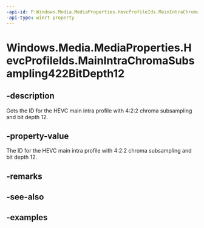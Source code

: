 ```yaml
---
-api-id: P:Windows.Media.MediaProperties.HevcProfileIds.MainIntraChromaSubsampling422BitDepth12
-api-type: winrt property
---
```


# Windows.Media.MediaProperties.HevcProfileIds.MainIntraChromaSubsampling422BitDepth12

<!--
public static int MainIntraChromaSubsampling422BitDepth12 { get; }
-->


## -description

Gets the ID for the HEVC main intra profile with 4:2:2 chroma subsampling and bit depth 12.

## -property-value

The ID for the HEVC main intra profile with 4:2:2 chroma subsampling and bit depth 12.

## -remarks

## -see-also

## -examples


